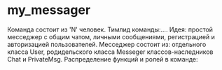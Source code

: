 # my_messager
Команда состоит из 'N' человек.
Тимлид команды:....
Идея: простой месседжер с общим чатом, личными сообщениями, регистрацией и авторизацией пользователей.
Месседжер состоит из: отдельного класса User, родидельского класса Messeger классов-наследников Chat и  PrivateMsg.
Распределение функций и ролей в команде:

